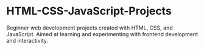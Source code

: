 # HTML-CSS-JavaScript-Projects
Beginner web development projects created with HTML, CSS, and JavaScript. Aimed at learning and experimenting with frontend development and interactivity.
